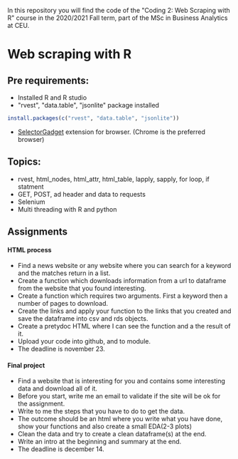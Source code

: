 In this repository you will find the code of the "Coding 2: Web Scraping with R" course in the 2020/2021 Fall term, part of the MSc in Business Analytics at CEU.

# Web scraping with R

## Pre requirements:
* Installed R and R studio
* "rvest", "data.table", "jsonlite" package installed
```R
install.packages(c("rvest", "data.table", "jsonlite"))
```
* [SelectorGadget](https://chrome.google.com/webstore/detail/selectorgadget/mhjhnkcfbdhnjickkkdbjoemdmbfginb) extension for browser. (Chrome is the preferred browser)


## Topics:
* rvest, html_nodes, html_attr, html_table, lapply, sapply, for loop, if statment
* GET, POST, ad header and data to requests
* Selenium
* Multi threading with R and python

## Assignments

#### HTML process
* Find a news website or any website where you can search for a keyword and the matches return in a list.
* Create a function which downloads information from a url to dataframe from the website that you found interesting.
* Create a function which requires two arguments. First a keyword then a number of pages to download.
* Create the links and apply your function to the links that you created and save the dataframe into csv and rds objects.
* Create a pretydoc HTML where I can see the function and a the result of it.
* Upload your code into github, and to module.
* The deadline is november 23.

#### Final project
* Find a website that is interesting for you and contains some interesting data and download all of it.
* Before you start, write me an email to validate if the site will be ok for the assignment.
* Write to me the steps that you have to do to get the data.
* The outcome should be an html where you write what you have done, show your functions and also create a small EDA(2-3 plots)
* Clean the data and try to create a clean dataframe(s) at the end.
* Write an intro at the beginning and summary at the end. 
* The deadline is december 14.
